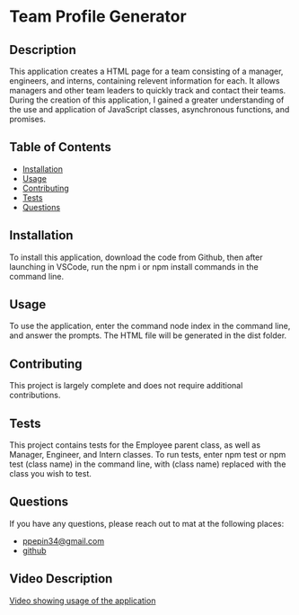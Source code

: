 # Team Profile Generator
  

  ## Description

  This application creates a HTML page for a team consisting of a manager, engineers, and interns, containing relevent information for each. It allows managers and other team leaders to quickly track and contact their teams. During the creation of this application, I gained a greater understanding of the use and application of JavaScript classes, asynchronous functions, and promises.

  ## Table of Contents
  - [Installation](#installation)
  - [Usage](#usage)
  - [Contributing](#contributing)
  - [Tests](#tests)
  - [Questions](#questions)
  

  ## Installation

  To install this application, download the code from Github, then after launching in VSCode, run the npm i or npm install commands in the command line.
  
  ## Usage

  To use the application, enter the command node index in the command line, and answer the prompts. The HTML file will be generated in the dist folder.

  ## Contributing
  
  This project is largely complete and does not require additional contributions.

  ## Tests
  
  This project contains tests for the Employee parent class, as well as Manager, Engineer, and Intern classes. To run tests, enter npm test or npm test (class name) in the command line, with (class name) replaced with the class you wish to test.

  ## Questions

  If you have any questions, please reach out to mat at the following places:
  
  - ppepin34@gmail.com
  - [github](github.com/ppepin34)

  
  ## Video Description

   [Video showing usage of the application](https://youtu.be/7slCJs8rTT0)